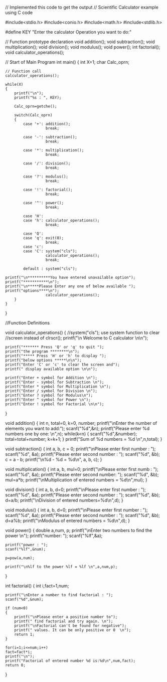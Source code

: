 // Implemented this code to get the output
// Scientific Calculator example using C code

#include<stdio.h>
#include<conio.h>
#include<math.h>
#include<stdlib.h>

#define KEY "Enter the calculator Operation you want to do:"

// Function prototype declaration
void addition();
void subtraction();
void multiplication();
void division();
void modulus();
void power();
int factorial();
void calculator_operations();

// Start of Main Program
int main()
{
    int X=1;
    char Calc_oprn;

    // Function call 
    calculator_operations();

    while(X)
    {
        printf("\n");
        printf("%s : ", KEY);

        Calc_oprn=getche();

        switch(Calc_oprn)
        {
            case '+': addition();
                      break;

            case '-': subtraction();
                      break;

            case '*': multiplication();
                      break;

            case '/': division();
                      break;

            case '?': modulus();
                      break;

            case '!': factorial();
                      break;

            case '^': power();
                      break;

            case 'H':
            case 'h': calculator_operations();
                      break;

            case 'Q':
            case 'q': exit(0);
                      break;
            case 'c':
            case 'C': system("cls");
                      calculator_operations();
                      break;

            default : system("cls");

    printf("\n**********You have entered unavailable option");
    printf("***********\n");
    printf("\n*****Please Enter any one of below available ");
    printf("options****\n");
                      calculator_operations();
        }
    }
}

//Function Definitions

void calculator_operations()
{
    //system("cls");  use system function to clear 
    //screen instead of clrscr();
    printf("\n             Welcome to C calculator \n\n");

    printf("******* Press 'Q' or 'q' to quit ");
    printf("the program ********\n");
    printf("***** Press 'H' or 'h' to display ");
    printf("below options *****\n\n");
    printf("Enter 'C' or 'c' to clear the screen and");
    printf(" display available option \n\n");

    printf("Enter + symbol for Addition \n");
    printf("Enter - symbol for Subtraction \n");
    printf("Enter * symbol for Multiplication \n");
    printf("Enter / symbol for Division \n");
    printf("Enter ? symbol for Modulus\n");
    printf("Enter ^ symbol for Power \n");
    printf("Enter ! symbol for Factorial \n\n");
}

void addition()
{
    int n, total=0, k=0, number;
    printf("\nEnter the number of elements you want to add:");
    scanf("%d",&n);
    printf("Please enter %d numbers one by one: \n",n);
    while(k<n)
    { 
        scanf("%d",&number);
        total=total+number;
        k=k+1;
    }
    printf("Sum of %d numbers = %d \n",n,total);
}

void subtraction()
{ 
    int a, b, c = 0; 
    printf("\nPlease enter first number  : "); 
    scanf("%d", &a); 
    printf("Please enter second number : "); 
    scanf("%d", &b); 
    c = a - b; 
    printf("\n%d - %d = %d\n", a, b, c); 
}

void multiplication()
{
    int a, b, mul=0; 
    printf("\nPlease enter first numb   : "); 
    scanf("%d", &a); 
    printf("Please enter second number: "); 
    scanf("%d", &b);
    mul=a*b;
    printf("\nMultiplication of entered numbers = %d\n",mul);
}

void division()
{
    int a, b, d=0; 
    printf("\nPlease enter first number  : "); 
    scanf("%d", &a); 
    printf("Please enter second number : "); 
    scanf("%d", &b);
    d=a/b;
    printf("\nDivision of entered numbers=%d\n",d);
}

void modulus()
{
    int a, b, d=0; 
    printf("\nPlease enter first number   : "); 
    scanf("%d", &a); 
    printf("Please enter second number  : "); 
    scanf("%d", &b);
    d=a%b;
    printf("\nModulus of entered numbers = %d\n",d);
}

void power()
{
    double a,num, p;
    printf("\nEnter two numbers to find the power \n");
    printf("number: ");
    scanf("%lf",&a);

    printf("power : ");
    scanf("%lf",&num);

    p=pow(a,num);

    printf("\n%lf to the power %lf = %lf \n",a,num,p);
}

int factorial()
{
    int i,fact=1,num;

    printf("\nEnter a number to find factorial : ");
    scanf("%d",&num);

    if (num<0)
    {
        printf("\nPlease enter a positive number to");
        printf(" find factorial and try again. \n");
        printf("\nFactorial can't be found for negative");
        printf(" values. It can be only positive or 0  \n");
        return 1;
    }               

    for(i=1;i<=num;i++)
    fact=fact*i;
    printf("\n");
    printf("Factorial of entered number %d is:%d\n",num,fact);
    return 0;
}
